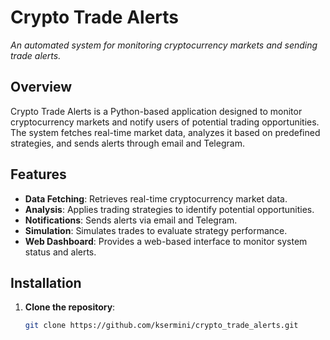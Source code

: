 # Crypto Trade Alerts

*An automated system for monitoring cryptocurrency markets and sending trade alerts.*

## Overview

Crypto Trade Alerts is a Python-based application designed to monitor cryptocurrency markets and notify users of potential trading opportunities. The system fetches real-time market data, analyzes it based on predefined strategies, and sends alerts through email and Telegram.

## Features

- **Data Fetching**: Retrieves real-time cryptocurrency market data.
- **Analysis**: Applies trading strategies to identify potential opportunities.
- **Notifications**: Sends alerts via email and Telegram.
- **Simulation**: Simulates trades to evaluate strategy performance.
- **Web Dashboard**: Provides a web-based interface to monitor system status and alerts.

## Installation

1. **Clone the repository**:

   ```bash
   git clone https://github.com/ksermini/crypto_trade_alerts.git